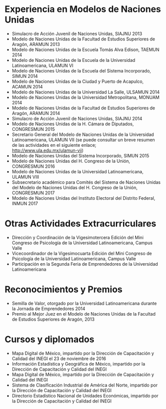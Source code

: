 # Experiencia en Modelos de Naciones Unidas

- Simulacro de Acción Juvenil de Naciones Unidas, SIAJNU 2013
- Modelo de Naciones Unidas de la Facultad de Estudios Superiores de Aragón, ARAMUN 2013
- Modelo de Naciones Unidas de la Escuela Tomás Alva Edison, TAEMUN 2014
- Modelo de Naciones Unidas de la Escuela de la Universidad Latinoamericana, ULAMUN VI
- Modelo de Naciones Unidas de la Escuela del Sistema Incorporado, SIMUN 2014
- Modelo de Naciones Unidas de la Ciudad y Puerto de Acapulco, ACAMUN 2014
- Modelo de Naciones Unidas de la Universidad La Salle, ULSAMUN 2014
- Modelo de Naciones Unidas de la Universidad Metropolitana, MONUAM 2014
- Modelo de Naciones Unidas de la Facultad de Estudios Superiores de Aragón, ARAMUN 2014
- Simulacro de Acción Juvenil de Naciones Unidas, SIAJNU 2014
- Modelo de Naciones Unidas de la H. Cámara de Diputados, CONGRESMUN  2015
- Secretario General del Modelo de Naciones Unidas de la Universidad Latinoamericana, ULAMUN VII (se puede consultar un breve resumen de las actividades en el siguiente enlace; http://www.ula.edu.mx/ulamun-vii)
- Modelo de Naciones Unidas del Sistema Incorporado, SIMUN 2015
- Modelo de Naciones Unidas del H. Congreso de la Unión, CONGRESMUN 2016
- Modelo de Naciones Unidas de la Universidad Latinoamericana, ULAMUN VIII
- Subsecretario académico para Comités del Sistema de Naciones Unidas del Modelo de Naciones Unidas del H. Congreso de la Unión, CONGRESMUN 2017
- Modelo de Naciones Unidas del Instituto Electoral del Distrito Federal, INMUN 2017

# Otras Actividades Extracurriculares
- Dirección y Coordinación de la Vigesimotercera Edición del Mini Congreso de Psicología de la Universidad Latinoamericana, Campus Valle
- Vicecoordinador de la Vigesimocuarta Edición del Mini Congreso de Psicología de la Universidad Latinoamericana, Campus Valle
- Participación en la Segunda Feria de Emprendedores de la Universidad Latinoamericana

# Reconocimientos y Premios
- Semilla de Valor, otorgado por la Universidad Latinoamericana durante la Jornada de Emprendedores 2014
- Premio al Mejor Juez en el Modelo de Naciones Unidas de la Facultad de Estudios Superiores de Aragón, 2013

# Cursos y diplomados
- Mapa Digital de México, impartido por la Dirección de Capacitación y Calidad del INEGI el 23 de noviembre de 2016
- Información Estadística y Geográfica de México, impartido por la Dirección de Capacitación y Calidad del INEGI
- Mapa Digital de México, impartido por la Dirección de Capacitación y Calidad del INEGI
- Sistema de Clasificación Industrial de América del Norte, impartido por la Dirección de Capacitación y Calidad del INEGI
- Directorio Estadístico Nacional de Unidades Económicas, impartido por la Dirección de Capacitación y Calidad del INEGI